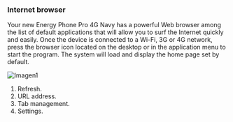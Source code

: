 ### Internet browser

Your new Energy Phone Pro 4G Navy has a powerful Web browser among the list of default applications that will allow you to surf the Internet quickly and easily.
Once the device is connected to a Wi-Fi, 3G or 4G network, press the browser icon located on the desktop or in the application menu to start the program. The system will load and display the home page set by default.

![Imagen1](http://static.energysistem.com/images/manuals/42674/56e997242070a.jpg)

1. Refresh.
2. URL address.
3. Tab management.
4. Settings.
